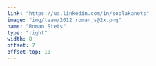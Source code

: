 ```yaml
---
link: "https://ua.linkedin.com/in/soplakanets"
image: "img/team/2012 roman_s@2x.png"
name: "Roman Stets"
type: "right"
width: 8
offset: 7
offset-top: 10
---
```

